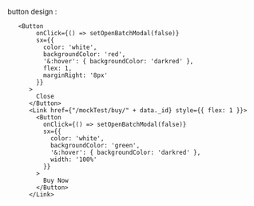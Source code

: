 
button design : 

       <Button 
            onClick={() => setOpenBatchModal(false)}
            sx={{ 
              color: 'white', 
              backgroundColor: 'red', 
              '&:hover': { backgroundColor: 'darkred' },
              flex: 1,
              marginRight: '8px'
            }}
          >
            Close
          </Button>
          <Link href={"/mockTest/buy/" + data._id} style={{ flex: 1 }}>
            <Button 
              onClick={() => setOpenBatchModal(false)}
              sx={{ 
                color: 'white', 
                backgroundColor: 'green', 
                '&:hover': { backgroundColor: 'darkred' },
                width: '100%'
              }}
            >
              Buy Now
            </Button>
          </Link>





